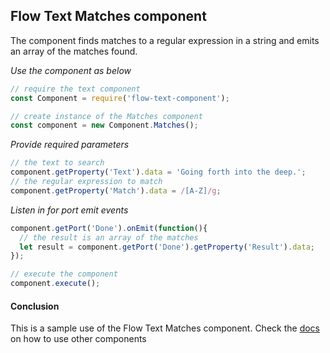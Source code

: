 ## Flow Text Matches component
The component finds matches to a regular expression in a string and emits an array of the matches found.

*Use the component as below*

```javascript
// require the text component
const Component = require('flow-text-component');

// create instance of the Matches component
const component = new Component.Matches();
```

*Provide required parameters*

```javascript
// the text to search
component.getProperty('Text').data = 'Going forth into the deep.';
// the regular expression to match
component.getProperty('Match').data = /[A-Z]/g;
```

*Listen in for port emit events*
```javascript
component.getPort('Done').onEmit(function(){
  // the result is an array of the matches
  let result = component.getPort('Done').getProperty('Result').data;
});

// execute the component
component.execute();
```

#### Conclusion

This is a sample use of the Flow Text Matches component. Check the [docs](./../docs/) on how to use other components
